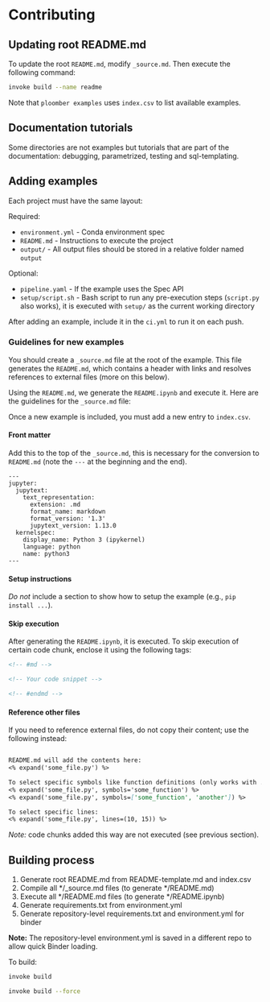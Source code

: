# Contributing

## Updating root README.md

To update the root `README.md`, modify `_source.md`. Then execute the following command:

```sh
invoke build --name readme
```

Note that `ploomber examples` uses `index.csv` to list available examples.

## Documentation tutorials

Some directories are not examples but tutorials that are part of the documentation: debugging, parametrized, testing and sql-templating.

## Adding examples

Each project must have the same layout:

Required:

* `environment.yml` - Conda environment spec
* `README.md` - Instructions to execute the project
* `output/` - All output files should be stored in a relative folder named `output`

Optional:

* `pipeline.yaml` - If the example uses the Spec API
* `setup/script.sh` - Bash script to run any pre-execution steps (`script.py` also works), it is executed with `setup/` as the current working directory


After adding an example, include it in the `ci.yml` to run it on each push.

### Guidelines for new examples

You should create a `_source.md` file at the root of the example. This file generates the `README.md`, which contains a header with links and resolves references to external files (more on this below).

Using the `README.md`, we generate the `README.ipynb` and execute it. Here are the guidelines for the `_source.md` file:

Once a new example is included, you must add a new entry to `index.csv`.

#### Front matter

Add this to the top of the `_source.md`, this is necessary for the conversion to `README.md` (note the `---` at the beginning and the end).

```
---
jupyter:
  jupytext:
    text_representation:
      extension: .md
      format_name: markdown
      format_version: '1.3'
      jupytext_version: 1.13.0
  kernelspec:
    display_name: Python 3 (ipykernel)
    language: python
    name: python3
---
```

#### Setup instructions

*Do not* include a section to show how to setup the example (e.g., `pip install ...`).

#### Skip execution

After generating the `README.ipynb`, it is executed. To skip execution of certain code chunk, enclose it using the following tags:

```md
<!-- #md -->

<!-- Your code snippet -->

<!-- #endmd -->
```

#### Reference other files

If you need to reference external files, do not copy their content; use the following instead:

```md

README.md will add the contents here:
<% expand('some_file.py') %>

To select specific symbols like function definitions (only works with .py files):
<% expand('some_file.py', symbols='some_function') %>
<% expand('some_file.py', symbols=['some_function', 'another']) %>

To select specific lines:
<% expand('some_file.py', lines=(10, 15)) %>
```

*Note:* code chunks added this way are not executed (see previous section).


## Building process

1. Generate root README.md from README-template.md and index.csv
2. Compile all */_source.md files (to generate */README.md)
2. Execute all */README.md files (to generate */README.ipynb)
3. Generate requirements.txt from environment.yml
4. Generate repository-level requirements.txt and environment.yml for binder

**Note:** The repository-level environment.yml is saved in a different repo to allow
quick Binder loading.


To build:

```sh
invoke build
```

```sh
invoke build --force
```
